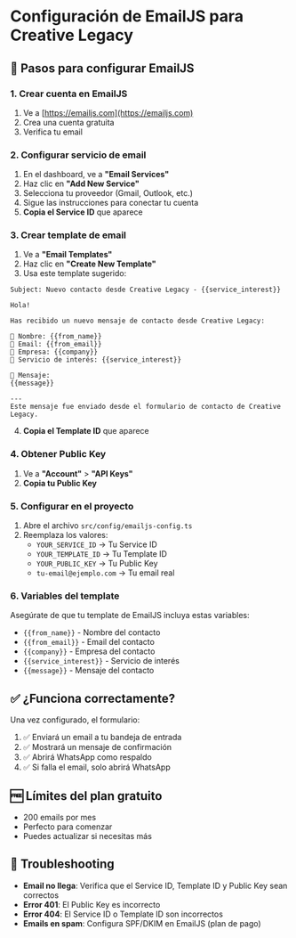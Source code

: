 # Configuración de EmailJS para Creative Legacy

## 📧 Pasos para configurar EmailJS

### 1. Crear cuenta en EmailJS
1. Ve a [https://emailjs.com](https://emailjs.com)
2. Crea una cuenta gratuita
3. Verifica tu email

### 2. Configurar servicio de email
1. En el dashboard, ve a **"Email Services"**
2. Haz clic en **"Add New Service"**
3. Selecciona tu proveedor (Gmail, Outlook, etc.)
4. Sigue las instrucciones para conectar tu cuenta
5. **Copia el Service ID** que aparece

### 3. Crear template de email
1. Ve a **"Email Templates"**
2. Haz clic en **"Create New Template"**
3. Usa este template sugerido:

```
Subject: Nuevo contacto desde Creative Legacy - {{service_interest}}

Hola!

Has recibido un nuevo mensaje de contacto desde Creative Legacy:

👤 Nombre: {{from_name}}
📧 Email: {{from_email}}
🏢 Empresa: {{company}}
🎯 Servicio de interés: {{service_interest}}

💬 Mensaje:
{{message}}

---
Este mensaje fue enviado desde el formulario de contacto de Creative Legacy.
```

4. **Copia el Template ID** que aparece

### 4. Obtener Public Key
1. Ve a **"Account"** > **"API Keys"**
2. **Copia tu Public Key**

### 5. Configurar en el proyecto
1. Abre el archivo `src/config/emailjs-config.ts`
2. Reemplaza los valores:
   - `YOUR_SERVICE_ID` → Tu Service ID
   - `YOUR_TEMPLATE_ID` → Tu Template ID  
   - `YOUR_PUBLIC_KEY` → Tu Public Key
   - `tu-email@ejemplo.com` → Tu email real

### 6. Variables del template
Asegúrate de que tu template de EmailJS incluya estas variables:
- `{{from_name}}` - Nombre del contacto
- `{{from_email}}` - Email del contacto
- `{{company}}` - Empresa del contacto
- `{{service_interest}}` - Servicio de interés
- `{{message}}` - Mensaje del contacto

## ✅ ¿Funciona correctamente?

Una vez configurado, el formulario:
1. ✅ Enviará un email a tu bandeja de entrada
2. ✅ Mostrará un mensaje de confirmación
3. ✅ Abrirá WhatsApp como respaldo
4. ✅ Si falla el email, solo abrirá WhatsApp

## 🆓 Límites del plan gratuito
- 200 emails por mes
- Perfecto para comenzar
- Puedes actualizar si necesitas más

## 🔧 Troubleshooting
- **Email no llega**: Verifica que el Service ID, Template ID y Public Key sean correctos
- **Error 401**: El Public Key es incorrecto
- **Error 404**: El Service ID o Template ID son incorrectos
- **Emails en spam**: Configura SPF/DKIM en EmailJS (plan de pago)